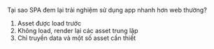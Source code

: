 Tại sao SPA đem lại trải nghiệm sử dụng app nhanh hơn web thường?
1. Asset được load trước
2. Không load, render lại các asset trung lặp
3. Chỉ truyền data và một số asset cần thiết

